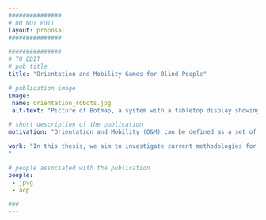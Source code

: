 ```yaml
---
###############
# DO NOT EDIT
layout: proposal
###############

###############
# TO EDIT
# pub title
title: "Orientation and Mobility Games for Blind People"

# publication image
image:
 name: orientation_robots.jpg
 alt-text: "Picture of Botmap, a system with a tabletop display showing a US map with Ozobots (small robots) on top" # provide a short description for the image #a11y

# short description of the publication
motivation: "Orientation and Mobility (O&M) can be defined as a set of concepts, skills and techniques that enable people with vision impairments to travel an environment safely and independently. Orientation refers to people's ability to position themselves in the environment, reflected in their awareness of where they are and where they want to go, while mobility refers to people's ability to move independently from one place to another in a safe, effective and efficient manner. These two interlinked concepts play a very important role in the lives of people with vision impairments in general and are extremely important to children, as the ability to travel independently provides access to a wide range of activities that enable people to participate in society."

work: "In this thesis, we aim to investigate current methodologies for O&M training and to design, develop and evaluate novel technological solutions to improve its effectiveness and engagement. In particular, we aim to explore how games can improve engagement in learning O&M concepts, techniques, and skills. We see opportunities for technology to further support O&M training activities both during and after classes with O&M specialists/teachers. You will conduct user studies early on to engage O&M specialists and blind children in co-design sessions ensuring user engagement and representation. This work will conclude with a user study evaluating the technological solution developed. 
"

# people associated with the publication
people:
 - jpvg
 - acp

###
---
```


